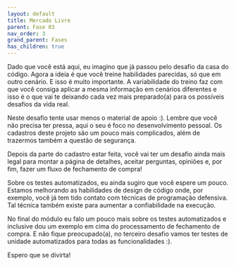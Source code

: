 ```yaml
---
layout: default
title: Mercado Livre
parent: Fase 03
nav_order: 3
grand_parent: Fases
has_children: true
---
```


Dado que você está aqui, eu imagino que já passou pelo desafio da casa do código. Agora a ideia é que você treine habilidades parecidas, só que em outro cenário. E isso é muito importante. A variabilidade do treino faz com que você consiga aplicar a mesma informação em cenários diferentes e isso é o que vai te deixando cada vez mais preparado(a) para os possíveis desafios da vida real. 

Neste desafio tente usar menos o material de apoio :). Lembre que você não precisa ter pressa, aqui o seu é foco no desenvolvimento pessoal. Os cadastros deste projeto são um pouco mais complicados, além de trazermos também a questão de segurança. 

Depois da parte do cadastro estar feita, você vai ter um desafio ainda mais legal para montar a página de detalhes, aceitar perguntas, opiniões e, por fim, fazer um fluxo de fechamento de compra!  

Sobre os testes automatizados, eu ainda sugiro que você espere um pouco. Estamos melhorando as habilidades de design de código onde, por exemplo, você já tem tido contato com técnicas de programação defensiva. Tal técnica também existe para aumentar a confiabilidade na execução. 

No final do módulo eu falo um pouco mais sobre os testes automatizados e inclusive dou um exemplo em cima do processamento de fechamento de compra. E não fique preocupado(a), no terceiro desafio vamos ter testes de unidade automatizados para todas as funcionalidades :). 

Espero que se divirta!